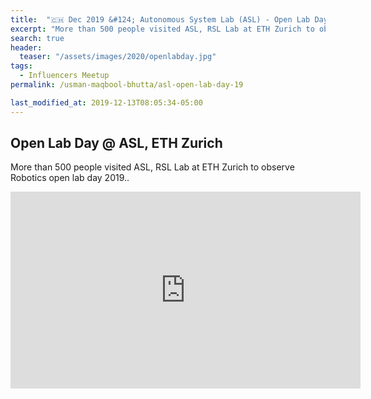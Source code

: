 ```yaml
---
title:  "🇨🇭 Dec 2019 &#124; Autonomous System Lab (ASL) - Open Lab Day 2019"
excerpt: "More than 500 people visited ASL, RSL Lab at ETH Zurich to observe Robotics open lab day 2019."
search: true
header:
  teaser: "/assets/images/2020/openlabday.jpg"
tags: 
  - Influencers Meetup
permalink: /usman-maqbool-bhutta/asl-open-lab-day-19

last_modified_at: 2019-12-13T08:05:34-05:00
---
```

## Open Lab Day @ ASL, ETH Zurich
More than 500 people visited ASL, RSL Lab at ETH Zurich to observe Robotics open lab day 2019.. 
<iframe width="560" height="315" src="https://www.youtube.com/embed/tAIpNekx4iA" frameborder="0" allow="autoplay; encrypted-media" allowfullscreen></iframe>
